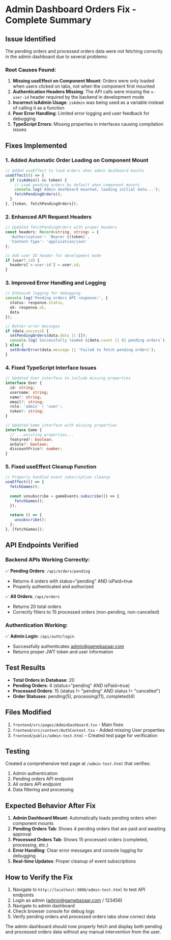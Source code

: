 # Admin Dashboard Orders Fix - Complete Summary

## Issue Identified
The pending orders and processed orders data were not fetching correctly in the admin dashboard due to several problems:

### Root Causes Found:
1. **Missing useEffect on Component Mount**: Orders were only loaded when users clicked on tabs, not when the component first mounted
2. **Authentication Headers Missing**: The API calls were missing the `x-user-id` header required by the backend in development mode
3. **Incorrect isAdmin Usage**: `isAdmin` was being used as a variable instead of calling it as a function
4. **Poor Error Handling**: Limited error logging and user feedback for debugging
5. **TypeScript Errors**: Missing properties in interfaces causing compilation issues

## Fixes Implemented

### 1. Added Automatic Order Loading on Component Mount
```typescript
// Added useEffect to load orders when admin dashboard mounts
useEffect(() => {
  if (isAdmin() && token) {
    // Load pending orders by default when component mounts
    console.log('Admin dashboard mounted, loading initial data...');
    fetchPendingOrders();
  }
}, [token, fetchPendingOrders]);
```

### 2. Enhanced API Request Headers
```typescript
// Updated fetchPendingOrders with proper headers
const headers: Record<string, string> = {
  'Authorization': `Bearer ${token}`,
  'Content-Type': 'application/json'
};

// Add user ID header for development mode
if (user?.id) {
  headers['x-user-id'] = user.id;
}
```

### 3. Improved Error Handling and Logging
```typescript
// Enhanced logging for debugging
console.log('Pending orders API response:', { 
  status: response.status, 
  ok: response.ok, 
  data 
});

// Better error messages
if (data.success) {
  setPendingOrders(data.data || []);
  console.log(`Successfully loaded ${data.count || 0} pending orders`);
} else {
  setOrderError(data.message || 'Failed to fetch pending orders');
}
```

### 4. Fixed TypeScript Interface Issues
```typescript
// Updated User interface to include missing properties
interface User {
  id: string;
  username: string;
  name?: string;
  email?: string;
  role: 'admin' | 'user';
  token?: string;
}

// Updated Game interface with missing properties
interface Game {
  // ...existing properties...
  featured?: boolean;
  onSale?: boolean;
  discountPrice?: number;
}
```

### 5. Fixed useEffect Cleanup Function
```typescript
// Properly handled event subscription cleanup
useEffect(() => {
  fetchGames();
  
  const unsubscribe = gameEvents.subscribe(() => {
    fetchGames();
  });
  
  return () => {
    unsubscribe();
  };
}, [fetchGames]);
```

## API Endpoints Verified

### Backend APIs Working Correctly:
✅ **Pending Orders**: `/api/orders/pending`
- Returns 4 orders with status="pending" AND isPaid=true
- Properly authenticated and authorized

✅ **All Orders**: `/api/orders`  
- Returns 20 total orders
- Correctly filters to 15 processed orders (non-pending, non-cancelled)

### Authentication Working:
✅ **Admin Login**: `/api/auth/login`
- Successfully authenticates admin@gamebazaar.com
- Returns proper JWT token and user information

## Test Results
- **Total Orders in Database**: 20
- **Pending Orders**: 4 (status="pending" AND isPaid=true)
- **Processed Orders**: 15 (status != "pending" AND status != "cancelled")
- **Order Statuses**: pending(5), processing(11), completed(4)

## Files Modified
1. `frontend/src/pages/AdminDashboard.tsx` - Main fixes
2. `frontend/src/context/AuthContext.tsx` - Added missing User properties
3. `frontend/public/admin-test.html` - Created test page for verification

## Testing
Created a comprehensive test page at `/admin-test.html` that verifies:
1. Admin authentication
2. Pending orders API endpoint
3. All orders API endpoint
4. Data filtering and processing

## Expected Behavior After Fix
1. **Admin Dashboard Mount**: Automatically loads pending orders when component mounts
2. **Pending Orders Tab**: Shows 4 pending orders that are paid and awaiting approval
3. **Processed Orders Tab**: Shows 15 processed orders (completed, processing, etc.)
4. **Error Handling**: Clear error messages and console logging for debugging
5. **Real-time Updates**: Proper cleanup of event subscriptions

## How to Verify the Fix
1. Navigate to `http://localhost:3000/admin-test.html` to test API endpoints
2. Login as admin (admin@gamebazaar.com / 123456)
3. Navigate to admin dashboard
4. Check browser console for debug logs
5. Verify pending orders and processed orders tabs show correct data

The admin dashboard should now properly fetch and display both pending and processed orders data without any manual intervention from the user.
